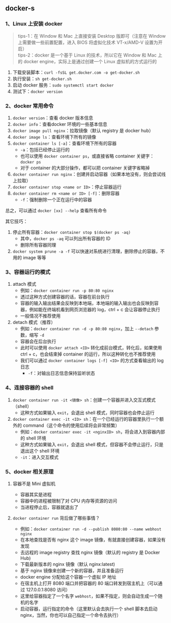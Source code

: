 ## docker-s

### 1、Linux 上安装 docker
> tips-1：在 Window 和 Mac 上直接安装 Desktop 版即可（注意在 Window 上需要做一些前置配置，进入 BIOS 将虚拟化技术 VT-x/AMD-V 设置为开启）
> <br/> tips-2：docker 是一个基于 Linux 的技术，所以它在 Window 和 Mac 上的 docker engine，实际上是通过创建一个 Linux 虚拟机的方式运行的

1. 下载安装脚本：`curl -fsSL get.docker.com -o get-docker.sh`
2. 执行安装：`sh get-docker.sh`
3. 启动 docker 服务：`sudo systemctl start docker`
4. 测试下：`docker version`

### 2、docker 常用命令

1. `docker version`：查看 docker 版本信息
2. `docker info`：查看docker 环境的一些基本信息
3. `docker image pull nginx`：拉取镜像（默认 registry 是 docker hub）
3. `docker image ls`：查看环境下所有的镜像
4. `docker container ls [-a]`：查看环境下所有的容器
    - `-a`：包括已经停止运行的
    - 也可以使用 `docker container ps`，或直接省略 container 关键字：`docker ps`
    - 对于 container 的大部分操作，都可以把 container 关键字省略掉
5. `docker container run nginx`：创建并启动容器（如果本地没有，则会尝试线上拉取）
6. `docker container stop <name or ID>`：停止容器运行
7. `docker container rm <name or ID> [-f]`：删除容器
    - `-f`：强制删除一个正在运行中的容器

总之，可以通过 `docker [xx] --help` 查看所有命令

其它技巧：

1. 停止所有容器：`docker container stop $(docker ps -aq)`
    - 其中，`docker ps -aq` 可以列出所有容器的 ID
    - 删除所有容器同理
2. `docker system prune -a -f` 可以快速对系统进行清理，删除停止的容器，不用的 image 等等

### 3、容器运行的模式

1. attach 模式 
    - 例如：`docker container run -p 80:80 nginx`
    - 透过这种方式创建容器的话，容器在前台执行
    - 容器的输入输出结果会反映到本地端，本地端的输入输出也会反映到容器，例如能在终端机看到网页浏览器的 log，ctrl + c 会让容器停止执行
    - 一般情况不推荐使用
2. detach 模式（推荐）
    - 例如：`docker container run -d -p 80:80 nginx`，加上 `--detach` 参数，缩写 `-d`
    - 容器会在后台执行
    - 此时可以使用 `docker attach <ID>` 转化成前台模式，转化后，如果使用 ctrl + c，也会结束掉 container 的运行，所以这种转化也不推荐使用
    - 我们可以通过 `docker container logs [-f] <ID>` 的方式查看输出的 log 日志
      - `-f`：对输出日志信息保持监听状态

### 4、连接容器的 shell

1. `docker container run -it <镜像> sh`：创建一个容器并进入交互式模式（shell）
    - 这种方式如果输入 `exit`，会退出 shell 模式，同时容器也会停止运行
2. `docker container exec -it <ID> sh`：在一个已经运行的容器里执行一个额外的 command（这个命令的使用后续将会非常频繁）
    - 例如：`docker container exec -it <nginxID> sh`，将会进入到容器内部的 shell 环境
    - 这种方式如果输入 `exit`，会退出 shell 模式，但容器不会停止运行，只是退出这个 shell 环境
    - `-it`：进入交互模式

### 5、docker 相关原理

1. 容器不是 Mini 虚拟机
    - 容器其实是进程
    - 容器中的进程被限制了对 CPU 内存等资源的访问
    - 当进程停止后，容器就退出了


2. `docker container run` 背后做了哪些事情？
    - 例如：`docker container run -d --publish 8080:80 --name webhost nginx`
    - 在本地查找是否有 nginx 这个 image 镜像，有就直接创建容器，如果没有发现
    - 去远程的 image registry 查找 nginx 镜像（默认的 registry 是 Docker Hub)
    - 下载最新版本的 nginx 镜像（默认 nginx:latest)
    - 基于 nginx 镜像来创建一个新的容器，并且准备运行
    - docker engine 分配给这个容器一个虚拟 IP 地址
    - 在宿主机上打开 8080 端口并把容器的 80 端口转发到宿主机上（可以通过 127.0.0.1:8080 访问）
    - 这里给容器指定了一个名字 `webhost`，如果不指定，则会自动生成一个随机的名字
    - 启动容器，运行指定的命令（这里默认会去执行一个 shell 脚本去启动 nginx，当然，你也可以自己指定一个命令去执行）
